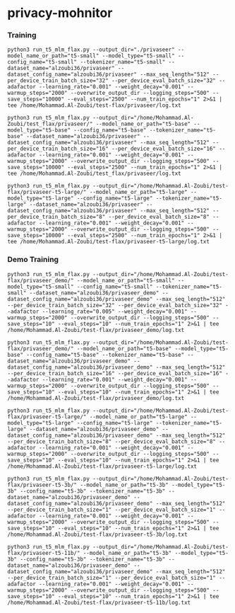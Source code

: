 # privacy-mohnitor


### Training ###
`python3 run_t5_mlm_flax.py --output_dir="./privaseer" --model_name_or_path="t5-small" --model_type="t5-small" --config_name="t5-small" --tokenizer_name="t5-small" --dataset_name="alzoubi36/privaseer" --dataset_config_name="alzoubi36/privaseer" --max_seq_length="512" --per_device_train_batch_size="32" --per_device_eval_batch_size="32" --adafactor --learning_rate="0.001" --weight_decay="0.001" --warmup_steps="2000" --overwrite_output_dir --logging_steps="500" --save_steps="10000" --eval_steps="2500" --num_train_epochs="1" 2>&1 | tee /home/Mohammad.Al-Zoubi/test-flax/privaseer/log.txt`

`python3 run_t5_mlm_flax.py --output_dir="/home/Mohammad.Al-Zoubi/test_flax/privaseer/" --model_name_or_path="t5-base" --model_type="t5-base" --config_name="t5-base" --tokenizer_name="t5-base" --dataset_name="alzoubi36/privaseer" --dataset_config_name="alzoubi36/privaseer" --max_seq_length="512" --per_device_train_batch_size="16" --per_device_eval_batch_size="16" --adafactor --learning_rate="0.001" --weight_decay="0.001" --warmup_steps="2000" --overwrite_output_dir --logging_steps="500" --save_steps="10000" --eval_steps="2500" --num_train_epochs="1" 2>&1 | tee /home/Mohammad.Al-Zoubi/test_flax/privaseer/log.txt`


`python3 run_t5_mlm_flax.py --output_dir="/home/Mohammad.Al-Zoubi/test-flax/privaseer-t5-large/" --model_name_or_path="t5-large" --model_type="t5-large" --config_name="t5-large" --tokenizer_name="t5-large" --dataset_name="alzoubi36/privaseer" --dataset_config_name="alzoubi36/privaseer" --max_seq_length="512" --per_device_train_batch_size="8" --per_device_eval_batch_size="8" --adafactor --learning_rate="0.001" --weight_decay="0.001" --warmup_steps="2000" --overwrite_output_dir --logging_steps="500" --save_steps="10000" --eval_steps="2500" --num_train_epochs="1" 2>&1 | tee /home/Mohammad.Al-Zoubi/test-flax/privaseer-t5-large/log.txt`


### Demo Training ###
`python3 run_t5_mlm_flax.py --output_dir="/home/Mohammad.Al-Zoubi/test-flax/privaseer_demo/" --model_name_or_path="t5-small" --model_type="t5-small" --config_name="t5-small" --tokenizer_name="t5-small" --dataset_name="alzoubi36/privaseer_demo" --dataset_config_name="alzoubi36/privaseer_demo" --max_seq_length="512" --per_device_train_batch_size="32" --per_device_eval_batch_size="32" --adafactor --learning_rate="0.005" --weight_decay="0.001" --warmup_steps="2000" --overwrite_output_dir --logging_steps="500" --save_steps="10" --eval_steps="10" --num_train_epochs="1" 2>&1 | tee /home/Mohammad.Al-Zoubi/test-flax/privaseer_demo/log.txt`

`python3 run_t5_mlm_flax.py --output_dir="/home/Mohammad.Al-Zoubi/test-flax/privaseer_demo/" --model_name_or_path="t5-base" --model_type="t5-base" --config_name="t5-base" --tokenizer_name="t5-base" --dataset_name="alzoubi36/privaseer_demo" --dataset_config_name="alzoubi36/privaseer_demo" --max_seq_length="512" --per_device_train_batch_size="16" --per_device_eval_batch_size="16" --adafactor --learning_rate="0.001" --weight_decay="0.001" --warmup_steps="2000" --overwrite_output_dir --logging_steps="500" --save_steps="10" --eval_steps="10" --num_train_epochs="1" 2>&1 | tee /home/Mohammad.Al-Zoubi/test-flax/privaseer_demo/log.txt`

`python3 run_t5_mlm_flax.py --output_dir="/home/Mohammad.Al-Zoubi/test-flax/privaseer-t5-large/" --model_name_or_path="t5-large" --model_type="t5-large" --config_name="t5-large" --tokenizer_name="t5-large" --dataset_name="alzoubi36/privaseer_demo" --dataset_config_name="alzoubi36/privaseer_demo" --max_seq_length="512" --per_device_train_batch_size="8" --per_device_eval_batch_size="8" --adafactor --learning_rate="0.001" --weight_decay="0.001" --warmup_steps="2000" --overwrite_output_dir --logging_steps="500" --save_steps="10" --eval_steps="10" --num_train_epochs="1" 2>&1 | tee /home/Mohammad.Al-Zoubi/test-flax/privaseer-t5-large/log.txt`

`python3 run_t5_mlm_flax.py --output_dir="/home/Mohammad.Al-Zoubi/test-flax/privaseer-t5-3b/" --model_name_or_path="t5-3b" --model_type="t5-3b" --config_name="t5-3b" --tokenizer_name="t5-3b" --dataset_name="alzoubi36/privaseer_demo" --dataset_config_name="alzoubi36/privaseer_demo" --max_seq_length="512" --per_device_train_batch_size="1" --per_device_eval_batch_size="1" --adafactor --learning_rate="0.001" --weight_decay="0.001" --warmup_steps="2000" --overwrite_output_dir --logging_steps="500" --save_steps="10" --eval_steps="10" --num_train_epochs="1" 2>&1 | tee /home/Mohammad.Al-Zoubi/test-flax/privaseer-t5-3b/log.txt`

`python3 run_t5_mlm_flax.py --output_dir="/home/Mohammad.Al-Zoubi/test-flax/privaseer-t5-11b/" --model_name_or_path="t5-3b" --model_type="t5-3b" --config_name="t5-3b" --tokenizer_name="t5-3b" --dataset_name="alzoubi36/privaseer_demo" --dataset_config_name="alzoubi36/privaseer_demo" --max_seq_length="512" --per_device_train_batch_size="1" --per_device_eval_batch_size="1" --adafactor --learning_rate="0.001" --weight_decay="0.001" --warmup_steps="2000" --overwrite_output_dir --logging_steps="500" --save_steps="10" --eval_steps="10" --num_train_epochs="1" 2>&1 | tee /home/Mohammad.Al-Zoubi/test-flax/privaseer-t5-11b/log.txt`
